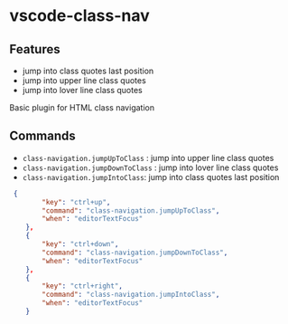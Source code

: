 # vscode-class-nav

## Features

* jump into class quotes last position
* jump into upper line class quotes
* jump into lover line class quotes


Basic plugin for HTML class navigation

## Commands

* `class-navigation.jumpUpToClass` : jump into upper line class quotes
* `class-navigation.jumpDownToClass` : jump into lover line class quotes
* `class-navigation.jumpIntoClass`:  jump into class quotes last position

```json
 {
        "key": "ctrl+up",
        "command": "class-navigation.jumpUpToClass",
        "when": "editorTextFocus"
    },
    {
        "key": "ctrl+down",
        "command": "class-navigation.jumpDownToClass",
        "when": "editorTextFocus"
    },
    {
        "key": "ctrl+right",
        "command": "class-navigation.jumpIntoClass",
        "when": "editorTextFocus"
    }
```




